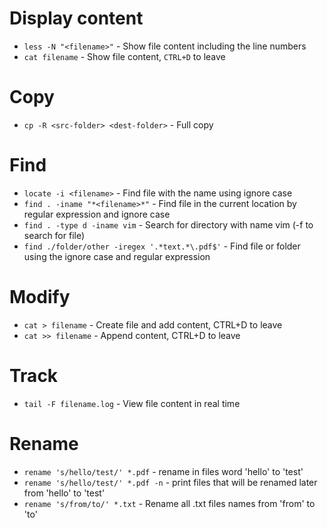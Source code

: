 # Display content
* `less -N "<filename>"` - Show file content including the line numbers
* `cat filename` - Show file content, `CTRL+D` to leave

# Copy
* `cp -R <src-folder> <dest-folder>` - Full copy

# Find
* `locate -i <filename>` - Find file with the name using ignore case
* `find . -iname "*<filename>*"` - Find file in the current location by regular expression and ignore case
* `find . -type d -iname vim` - Search for directory with name vim (-f to search for file)
* `find ./folder/other -iregex '.*text.*\.pdf$'` - Find file or folder using the ignore case and regular expression

# Modify
* `cat > filename` - Create file and add content, CTRL+D to leave
* `cat >> filename` - Append content, CTRL+D to leave

# Track
* `tail -F filename.log` - View file content in real time

# Rename
* `rename 's/hello/test/' *.pdf` - rename in files word 'hello' to 'test'
* `rename 's/hello/test/' *.pdf -n` - print files that will be renamed later from 'hello' to 'test'
* `rename 's/from/to/' *.txt` - Rename all .txt files names from 'from' to 'to'
